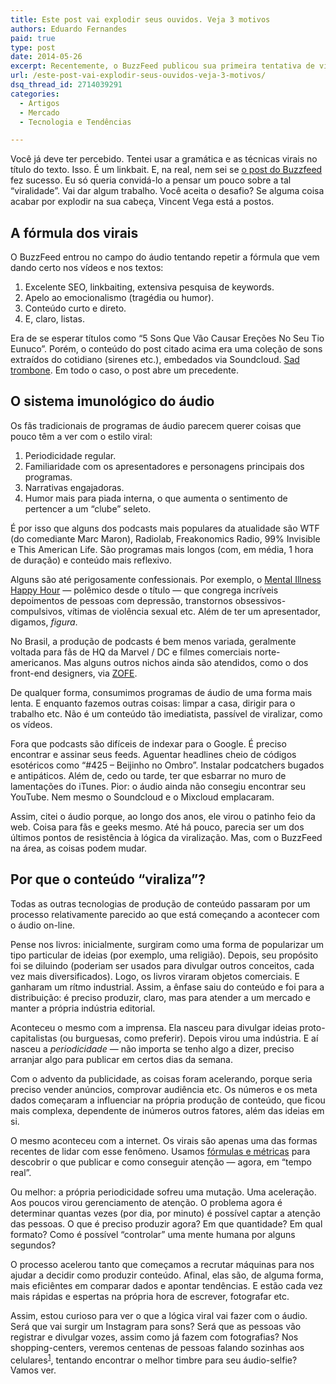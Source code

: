 ```yaml
---
title: Este post vai explodir seus ouvidos. Veja 3 motivos
authors: Eduardo Fernandes
paid: true
type: post
date: 2014-05-26
excerpt: Recentemente, o BuzzFeed publicou sua primeira tentativa de viralizar conteúdo em áudio. Alguns produtores de podcasts e empresas de rádio, como a NPR, ficaram de olho. Será que agora vai? Será que o todo-contagioso site conseguirá, finalmente, levar o áudio via web para as massas?
url: /este-post-vai-explodir-seus-ouvidos-veja-3-motivos/
dsq_thread_id: 2714039291
categories:
  - Artigos
  - Mercado
  - Tecnologia e Tendências

---
```

Você já deve ter percebido. Tentei usar a gramática e as técnicas virais no título do texto. Isso. É um linkbait. E, na real, nem sei se [o post do Buzzfeed][1] fez sucesso. Eu só queria convidá-lo a pensar um pouco sobre a tal &#8220;viralidade&#8221;. Vai dar algum trabalho. Você aceita o desafio? Se alguma coisa acabar por explodir na sua cabeça, Vincent Vega está a postos.

## A fórmula dos virais

O BuzzFeed entrou no campo do áudio tentando repetir a fórmula que vem dando certo nos vídeos e nos textos:

  1. Excelente SEO, linkbaiting, extensiva pesquisa de keywords.
  2. Apelo ao emocionalismo (tragédia ou humor).
  3. Conteúdo curto e direto.
  4. E, claro, listas.

Era de se esperar títulos como &#8220;5 Sons Que Vão Causar Ereções No Seu Tio Eunuco&#8221;. Porém, o conteúdo do post citado acima era uma coleção de sons extraídos do cotidiano (sirenes etc.), embedados via Soundcloud. [Sad trombone][2]. Em todo o caso, o post abre um precedente.

## O sistema imunológico do áudio

Os fãs tradicionais de programas de áudio parecem querer coisas que pouco têm a ver com o estilo viral:

  1. Periodicidade regular.
  2. Familiaridade com os apresentadores e personagens principais dos programas.
  3. Narrativas engajadoras.
  4. Humor mais para piada interna, o que aumenta o sentimento de pertencer a um &#8220;clube&#8221; seleto.

É por isso que alguns dos podcasts mais populares da atualidade são WTF (do comediante Marc Maron), Radiolab, Freakonomics Radio, 99% Invisible e This American Life. São programas mais longos (com, em média, 1 hora de duração) e conteúdo mais reflexivo.

Alguns são até perigosamente confessionais. Por exemplo, o [Mental Illness Happy Hour][3] — polêmico desde o título — que congrega incríveis depoimentos de pessoas com depressão, transtornos obsessivos-compulsivos, vítimas de violência sexual etc. Além de ter um apresentador, digamos, _figura_.

No Brasil, a produção de podcasts é bem menos variada, geralmente voltada para fãs de HQ da Marvel / DC e filmes comerciais norte-americanos. Mas alguns outros nichos ainda são atendidos, como o dos front-end designers, via [ZOFE][4].

De qualquer forma, consumimos programas de áudio de uma forma mais lenta. E enquanto fazemos outras coisas: limpar a casa, dirigir para o trabalho etc. Não é um conteúdo tão imediatista, passível de viralizar, como os vídeos.

Fora que podcasts são difíceis de indexar para o Google. É preciso encontrar e assinar seus feeds. Aguentar headlines cheio de códigos esotéricos como &#8220;#425 &#8211; Beijinho no Ombro&#8221;. Instalar podcatchers bugados e antipáticos. Além de, cedo ou tarde, ter que esbarrar no muro de lamentações do iTunes. Pior: o áudio ainda não consegiu encontrar seu YouTube. Nem mesmo o Soundcloud e o Mixcloud emplacaram.

Assim, citei o áudio porque, ao longo dos anos, ele virou o patinho feio da web. Coisa para fãs e geeks mesmo. Até há pouco, parecia ser um dos últimos pontos de resistência à lógica da viralização. Mas, com o BuzzFeed na área, as coisas podem mudar.

## Por que o conteúdo &#8220;viraliza&#8221;?

Todas as outras tecnologias de produção de conteúdo passaram por um processo relativamente parecido ao que está começando a acontecer com o áudio on-line.

Pense nos livros: inicialmente, surgiram como uma forma de popularizar um tipo particular de ideias (por exemplo, uma religião). Depois, seu propósito foi se diluindo (poderiam ser usados para divulgar outros conceitos, cada vez mais diversificados). Logo, os livros viraram objetos comerciais. E ganharam um rítmo industrial. Assim, a ênfase saiu do conteúdo e foi para a distribuição: é preciso produzir, claro, mas para atender a um mercado e manter a própria indústria editorial.

Aconteceu o mesmo com a imprensa. Ela nasceu para divulgar ideias proto-capitalistas (ou burguesas, como preferir). Depois virou uma indústria. E aí nasceu a _periodicidade_ — não importa se tenho algo a dizer, preciso arranjar algo para publicar em certos dias da semana.

Com o advento da publicidade, as coisas foram acelerando, porque seria preciso vender anúncios, comprovar audiência etc. Os números e os meta dados começaram a influenciar na própria produção de conteúdo, que ficou mais complexa, dependente de inúmeros outros fatores, além das ideias em si.

O mesmo aconteceu com a internet. Os virais são apenas uma das formas recentes de lidar com esse fenômeno. Usamos [fórmulas e métricas][5] para descobrir o que publicar e como conseguir atenção — agora, em &#8220;tempo real&#8221;.

Ou melhor: a própria periodicidade sofreu uma mutação. Uma aceleração. Aos poucos virou gerenciamento de atenção. O problema agora é determinar quantas vezes (por dia, por minuto) é possível captar a atenção das pessoas. O que é preciso produzir agora? Em que quantidade? Em qual formato? Como é possível &#8220;controlar&#8221; uma mente humana por alguns segundos?

O processo acelerou tanto que começamos a recrutar máquinas para nos ajudar a decidir como produzir conteúdo. Afinal, elas são, de alguma forma, mais eficiêntes em comparar dados e apontar tendências. E estão cada vez mais rápidas e espertas na própria hora de escrever, fotografar etc.

Assim, estou curioso para ver o que a lógica viral vai fazer com o áudio. Será que vai surgir um Instagram para sons? Será que as pessoas vão registrar e divulgar vozes, assim como já fazem com fotografias? Nos shopping-centers, veremos centenas de pessoas falando sozinhas aos celulares<sup id="fnref:1"><a href="1" rel="footnote">1</a></sup>, tentando encontrar o melhor timbre para seu áudio-selfie? Vamos ver.

[^1]:    
    O WhatsApp já começa a implementar as mensagens de voz como uma alternativa ou acréscimo ao texting.<a href="1" rev="footnote">&#8617;</a>

 [1]: http://www.buzzfeed.com/juliafurlan/10-everyday-sounds-youll-never-hear-the-same-way-again
 [2]: https://www.youtube.com/watch?v=sC75aU47GRk
 [3]: http://mentalpod.com/
 [4]: http://zofe.com.br/
 [5]: http://www.theguardian.com/media/media-blog/2014/mar/16/metrics-shape-news-website-content-hits